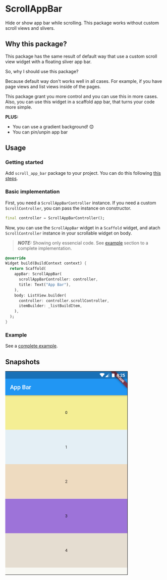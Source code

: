 # ScrollAppBar

Hide or show app bar while scrolling. This package works without custom scroll views and slivers.

## Why this package?

This package has the same result of default way that use a custom scroll view widget with a floating sliver app bar.

So, why I should use this package?

Because default way don't works well in all cases. For example, if you have page views and  list views inside of the pages.

This package grant you more control and you can use this in more cases. Also, you can use this widget in a scaffold app bar, that turns your code more simple.

**PLUS:**
  * You can use a gradient background! 😊
  * You can pin/unpin app bar

## Usage

### Getting started

Add `scroll_app_bar` package to your project. You can do this following [this steps](https://pub.dev/packages/scroll_app_bar#-installing-tab-).

### Basic implementation

First, you need a `ScrollAppBarController` instance. If you need a custom `ScrollController`, you can pass the instance on constructor.

```dart
final controller = ScrollAppBarController(); 
```

Now, you can use the `ScrollAppBar` widget in a `Scaffold` widget, and atach `ScrollController` instance in your scrollable widget on body.

> **_NOTE:_**  Showing only essencial code. See [example](#example) section to a complete implementation.

```dart
@override
Widget build(BuildContext context) {
  return Scaffold(
    appBar: ScrollAppBar(
      scrollAppBarController: controller,
      title: Text("App Bar"),
    ),
    body: ListView.builder(
      controller: controller.scrollController,
      itemBuilder: _listBuildItem,
    ),
  );
}
```

### Example

See a [complete example](./example/lib/main.dart).

## Snapshots

![snapshot](./snapshots/snapshot.gif)
